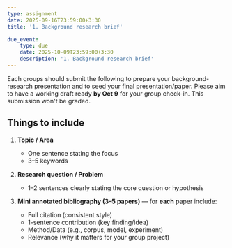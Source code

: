 ```yaml
---
type: assignment
date: 2025-09-16T23:59:00+3:30
title: '1. Background research brief'

due_event: 
    type: due
    date: 2025-10-09T23:59:00+3:30
    description: '1. Background research brief'
---
```

Each groups should submit the following to prepare your background-research presentation and to seed your final presentation/paper.
Please aim to have a working draft ready **by Oct 9** for your group check-in. This submission won't be graded.

## Things to include

1. **Topic / Area**

   * One sentence stating the focus
   * 3–5 keywords


2. **Research question / Problem**

   * 1–2 sentences clearly stating the core question or hypothesis


3. **Mini annotated bibliography (3–5 papers)** — for **each** paper include:

   * Full citation (consistent style)
   * 1-sentence contribution (key finding/idea)
   * Method/Data (e.g., corpus, model, experiment)
   * Relevance (why it matters for your group project)



